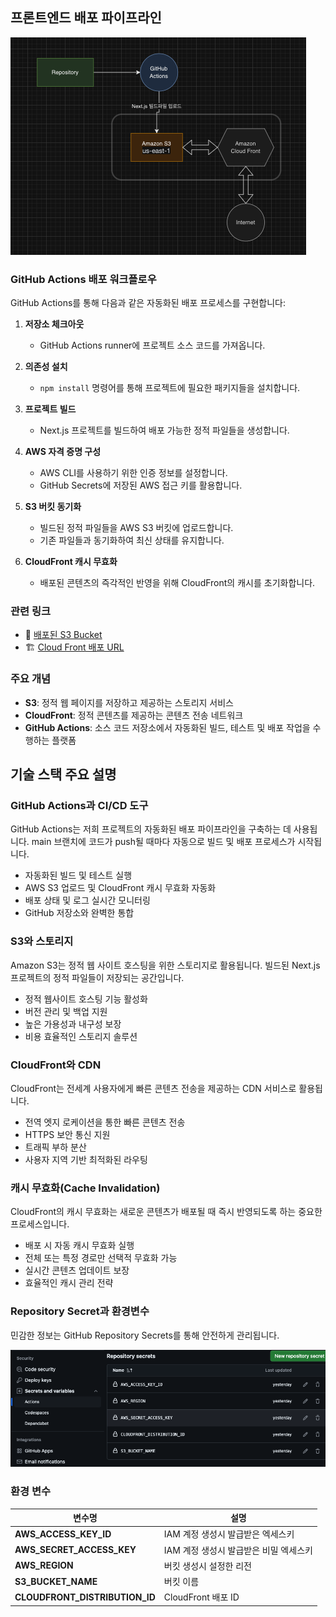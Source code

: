 ## 프론트엔드 배포 파이프라인

<!-- 1. 기본적인 마크다운 이미지 문법 -->

![WorkFlow](/public/workflow.png)

### GitHub Actions 배포 워크플로우

GitHub Actions를 통해 다음과 같은 자동화된 배포 프로세스를 구현합니다:

1. **저장소 체크아웃**

   - GitHub Actions runner에 프로젝트 소스 코드를 가져옵니다.

2. **의존성 설치**

   - `npm install` 명령어를 통해 프로젝트에 필요한 패키지들을 설치합니다.

3. **프로젝트 빌드**

   - Next.js 프로젝트를 빌드하여 배포 가능한 정적 파일들을 생성합니다.

4. **AWS 자격 증명 구성**

   - AWS CLI를 사용하기 위한 인증 정보를 설정합니다.
   - GitHub Secrets에 저장된 AWS 접근 키를 활용합니다.

5. **S3 버킷 동기화**

   - 빌드된 정적 파일들을 AWS S3 버킷에 업로드합니다.
   - 기존 파일들과 동기화하여 최신 상태를 유지합니다.

6. **CloudFront 캐시 무효화**
   - 배포된 콘텐츠의 즉각적인 반영을 위해 CloudFront의 캐시를 초기화합니다.

### 관련 링크

- 🔗 [배포된 S3 Bucket](http://hanghae3-2.s3-website-us-east-1.amazonaws.com)
- 🏗️ [Cloud Front 배포 URL](http://d1v0z4rxx6cnh9.cloudfront.net)

### 주요 개념

- **S3**: 정적 웹 페이지를 저장하고 제공하는 스토리지 서비스
- **CloudFront**: 정적 콘텐츠를 제공하는 콘텐츠 전송 네트워크
- **GitHub Actions**: 소스 코드 저장소에서 자동화된 빌드, 테스트 및 배포 작업을 수행하는 플랫폼

## 기술 스택 주요 설명

### GitHub Actions과 CI/CD 도구

GitHub Actions는 저희 프로젝트의 자동화된 배포 파이프라인을 구축하는 데 사용됩니다. main 브랜치에 코드가 push될 때마다 자동으로 빌드 및 배포 프로세스가 시작됩니다.

- 자동화된 빌드 및 테스트 실행
- AWS S3 업로드 및 CloudFront 캐시 무효화 자동화
- 배포 상태 및 로그 실시간 모니터링
- GitHub 저장소와 완벽한 통합

### S3와 스토리지

Amazon S3는 정적 웹 사이트 호스팅을 위한 스토리지로 활용됩니다. 빌드된 Next.js 프로젝트의 정적 파일들이 저장되는 공간입니다.

- 정적 웹사이트 호스팅 기능 활성화
- 버전 관리 및 백업 지원
- 높은 가용성과 내구성 보장
- 비용 효율적인 스토리지 솔루션

### CloudFront와 CDN

CloudFront는 전세계 사용자에게 빠른 콘텐츠 전송을 제공하는 CDN 서비스로 활용됩니다.

- 전역 엣지 로케이션을 통한 빠른 콘텐츠 전송
- HTTPS 보안 통신 지원
- 트래픽 부하 분산
- 사용자 지역 기반 최적화된 라우팅

### 캐시 무효화(Cache Invalidation)

CloudFront의 캐시 무효화는 새로운 콘텐츠가 배포될 때 즉시 반영되도록 하는 중요한 프로세스입니다.

- 배포 시 자동 캐시 무효화 실행
- 전체 또는 특정 경로만 선택적 무효화 가능
- 실시간 콘텐츠 업데이트 보장
- 효율적인 캐시 관리 전략

### Repository Secret과 환경변수

민감한 정보는 GitHub Repository Secrets를 통해 안전하게 관리됩니다.

![github_secrets](/public/github_secrets.png)

### 환경 변수

| 변수명                         | 설명                                   |
| ------------------------------ | -------------------------------------- |
| **AWS_ACCESS_KEY_ID**          | IAM 계정 생성시 발급받은 엑세스키      |
| **AWS_SECRET_ACCESS_KEY**      | IAM 계정 생성시 발급받은 비밀 엑세스키 |
| **AWS_REGION**                 | 버킷 생성시 설정한 리전                |
| **S3_BUCKET_NAME**             | 버킷 이름                              |
| **CLOUDFRONT_DISTRIBUTION_ID** | CloudFront 배포 ID                     |
